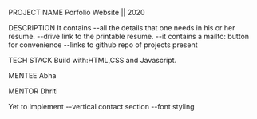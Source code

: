 PROJECT NAME
Porfolio Website || 2020 

DESCRIPTION
It contains 
--all the details that one needs in his or her resume. 
--drive link to the printable resume. 
--it contains a mailto: button for convenience 
--links to github repo of projects present

TECH STACK
Build with:HTML,CSS and Javascript.

MENTEE
Abha

MENTOR
Dhriti

Yet to implement 
--vertical contact section 
--font styling
